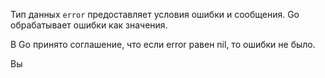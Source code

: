 Тип данных `error` предоставляет условия ошибки и сообщения. Go обрабатывает ошибки как значения.

В Go принято соглашение, что если error равен nil, то ошибки не было.

Вы 